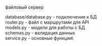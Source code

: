 файловый сервер

database/database.py - подключение к БД\
router.py - файл с маршрутами для API\
models.py - модели для работы с БД\
schemas.py - валидация данных\
service.py - основные функции\

